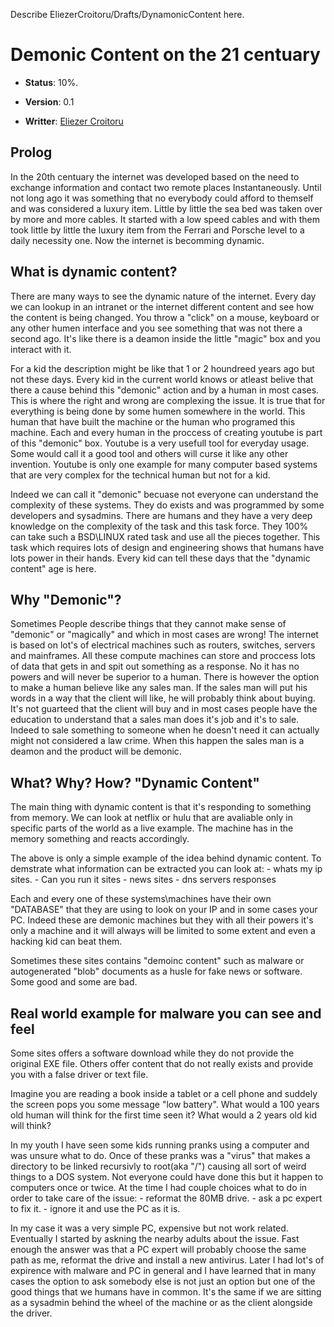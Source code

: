 Describe EliezerCroitoru/Drafts/DynamonicContent here.

# Demonic Content on the 21 centuary

  - **Status**: 10%.

  - **Version**: 0.1

  - **Writter**: [Eliezer
    Croitoru](/Eliezer%20Croitoru#)

## Prolog

In the 20th centuary the internet was developed based on the need to
exchange information and contact two remote places Instantaneously.
Until not long ago it was something that no everybody could afford to
themself and was considered a luxury item. Little by little the sea bed
was taken over by more and more cables. It started with a low speed
cables and with them took little by little the luxury item from the
Ferrari and Porsche level to a daily necessity one. Now the internet is
becomming dynamic.

## What is dynamic content?

There are many ways to see the dynamic nature of the internet. Every day
we can lookup in an intranet or the internet different content and see
how the content is being changed. You throw a "click" on a mouse,
keyboard or any other humen interface and you see something that was not
there a second ago. It's like there is a deamon inside the little
"magic" box and you interact with it.

For a kid the description might be like that 1 or 2 houndreed years ago
but not these days. Every kid in the current world knows or atleast
belive that there a cause behind this "demonic" action and by a human in
most cases. This is where the right and wrong are complexing the issue.
It is true that for everything is being done by some humen somewhere in
the world. This human that have built the machine or the human who
programed this machine. Each and every human in the proccess of creating
youtube is part of this "demonic" box. Youtube is a very usefull tool
for everyday usage. Some would call it a good tool and others will curse
it like any other invention. Youtube is only one example for many
computer based systems that are very complex for the technical human but
not for a kid.

Indeed we can call it "demonic" becuase not everyone can understand the
complexity of these systems. They do exists and was programmed by some
developers and sysadmins. There are humans and they have a very deep
knowledge on the complexity of the task and this task force. They 100%
can take such a BSD\\LINUX rated task and use all the pieces together.
This task which requires lots of design and engineering shows that
humans have lots power in their hands. Every kid can tell these days
that the "dynamic content" age is here.

## Why "Demonic"?

Sometimes People describe things that they cannot make sense of
"demonic" or "magically" and which in most cases are wrong\! The
internet is based on lot's of electrical machines such as routers,
switches, servers and mainframes. All these compute machines can store
and proccess lots of data that gets in and spit out something as a
response. No it has no powers and will never be superior to a human.
There is however the option to make a human believe like any sales man.
If the sales man will put his words in a way that the client will like,
he will probably think about buying. It's not guarteed that the client
will buy and in most cases people have the education to understand that
a sales man does it's job and it's to sale. Indeed to sale something to
someone when he doesn't need it can actually might not considered a law
crime. When this happen the sales man is a deamon and the product will
be demonic.

## What? Why? How? "Dynamic Content"

The main thing with dynamic content is that it's responding to something
from memory. We can look at netflix or hulu that are avaliable only in
specific parts of the world as a live example. The machine has in the
memory something and reacts accordingly.

The above is only a simple example of the idea behind dynamic content.
To demstrate what information can be extracted you can look at: - whats
my ip sites. - Can you run it sites - news sites - dns servers responses

Each and every one of these systems\\machines have their own "DATABASE"
that they are using to look on your IP and in some cases your PC. Indeed
these are demonic machines but they with all their powers it's only a
machine and it will always will be limited to some extent and even a
hacking kid can beat them.

Sometimes these sites contains "demoinc content" such as malware or
autogenerated "blob" documents as a husle for fake news or software.
Some good and some are bad.

## Real world example for malware you can see and feel

Some sites offers a software download while they do not provide the
original EXE file. Others offer content that do not really exists and
provide you with a false driver or text file.

Imagine you are reading a book inside a tablet or a cell phone and
suddely the screen pops you some message "low battery". What would a 100
years old human will think for the first time seen it? What would a 2
years old kid will think?

In my youth I have seen some kids running pranks using a computer and
was unsure what to do. Once of these pranks was a "virus" that makes a
directory to be linked recursivly to root(aka "/") causing all sort of
weird things to a DOS system. Not everyone could have done this but it
happen to computers once or twice. At the time I had couple choices what
to do in order to take care of the issue: - reformat the 80MB drive. -
ask a pc expert to fix it. - ignore it and use the PC as it is.

In my case it was a very simple PC, expensive but not work related.
Eventually I started by askning the nearby adults about the issue. Fast
enough the answer was that a PC expert will probably choose the same
path as me, reformat the drive and install a new antivirus. Later I had
lot's of expirence with malware and PC in general and I have learned
that in many cases the option to ask somebody else is not just an option
but one of the good things that we humans have in common. It's the same
if we are sitting as a sysadmin behind the wheel of the machine or as
the client alongside the driver.
